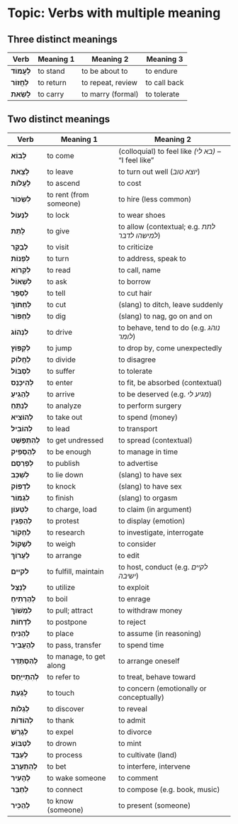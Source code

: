 # Topic: Verbs with multiple meaning

## Three distinct meanings

| **Verb** | **Meaning 1** | **Meaning 2** | **Meaning 3** |
|---------|----------------|--------------------------|--------------------------|
| **לַעֲמוֹד** | to stand | to be about to | to endure |
| **לַחֲזוֹר** | to return | to repeat, review | to call back |
| **לָשֵׂאת** | to carry | to marry (formal) | to tolerate |

## Two distinct meanings

| **Verb** | **Meaning 1** | **Meaning 2** |
|---------|----------------|--------------------------|
| **לָבוֹא** | to come | (colloquial) to feel like *(בא לי)* – “I feel like” |
| **לָצֵאת** | to leave | to turn out well (*יוצא טוב*) |
| **לַעֲלוֹת** | to ascend | to cost |
| **לִשְׂכּוֹר** | to rent (from someone) | to hire (less common) |
| **לִנְעוֹל** | to lock | to wear shoes |
| **לָתֵת** | to give | to allow (contextual; e.g. *לתת למישהו לדבר*) |
| **לְבַקֵּר** | to visit | to criticize |
| **לִפְנוֹת** | to turn | to address, speak to |
| **לִקְרוֹא** | to read | to call, name |
| **לִשְׁאוֹל** | to ask | to borrow |
| **לְסַפֵּר** | to tell | to cut hair |
| **לַחְתוֹךְ** | to cut | (slang) to ditch, leave suddenly |
| **לַחְפּוֹר** | to dig | (slang) to nag, go on and on |
| **לִנְהוֹג** | to drive | to behave, tend to do (e.g. *נוהג לומר*) |
| **לִקְפּוֹץ** | to jump | to drop by, come unexpectedly |
| **לַחֲלוֹק** | to divide | to disagree |
| **לִסְבּוֹל** | to suffer | to tolerate |
| **לְהִיכָּנֵס** | to enter | to fit, be absorbed (contextual) |
| **לְהַגִיעַ** | to arrive | to be deserved (e.g. *מגיע לי*) |
| **לְנַתֵּחַ** | to analyze | to perform surgery |
| **לְהוֹצִיא** | to take out | to spend (money) |
| **לְהוֹבִיל** | to lead | to transport |
| **לְהִתְפַּשֵּׁט** | to get undressed | to spread (contextual) |
| **לְהַסְפִּיק** | to be enough | to manage in time |
| **לְפַרְסֵם** | to publish | to advertise |
| **לִשְׁכַּב** | to lie down | (slang) to have sex |
| **לִדְפּוֹק** | to knock | (slang) to have sex |
| **לִגְמוֹר** | to finish | (slang) to orgasm |
| **לִטְעוֹן** | to charge, load | to claim (in argument) |
| **לְהַפְגִּין** | to protest | to display (emotion) |
| **לַחְקוֹר** | to research | to investigate, interrogate |
| **לִשְׁקוֹל** | to weigh | to consider |
| **לַעֲרוֹךְ** | to arrange | to edit |
| **לקיים** | to fulfill, maintain | to host, conduct (e.g. *לקיים ישיבה*) |
| **לְנַצֵּל** | to utilize | to exploit |
| **לְהַרְתִיחַ** | to boil | to enrage |
| **לִמְשׁוֹךְ** | to pull; attract | to withdraw money |
| **לִדְחוֹת** | to postpone | to reject |
| **לְהַנִּיחַ** | to place | to assume (in reasoning) |
| **לְהַעֲבִיר** | to pass, transfer | to spend time |
| **לְהִסְתַּדֵּר** | to manage, to get along | to arrange oneself |
| **לְהִתְייַחֵס** | to refer to | to treat, behave toward |
| **לָגַעַת** | to touch | to concern (emotionally or conceptually) |
| **לְגַלוֹת** | to discover | to reveal |
| **לְהוֹדוֹת** | to thank | to admit |
| **לְגָרֵשׁ** | to expel | to divorce |
| **לִטְבּוֹעַ** | to drown | to mint |
| **לְעַבֵּד** | to process | to cultivate (land) |
| **לְהִתְעָרֵב** | to bet | to interfere, intervene |
| **לְהָעִיר** | to wake someone | to comment |
| **לְחַבֵּר** | to connect | to compose (e.g. book, music) |
| **לְהַכִּיר** | to know (someone) | to present (someone) |
